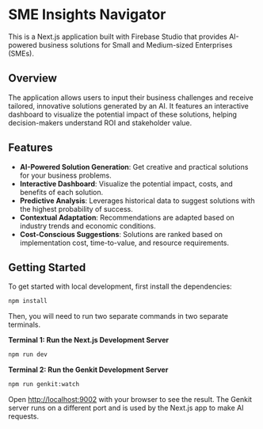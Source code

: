 # SME Insights Navigator

This is a Next.js application built with Firebase Studio that provides AI-powered business solutions for Small and Medium-sized Enterprises (SMEs).

## Overview

The application allows users to input their business challenges and receive tailored, innovative solutions generated by an AI. It features an interactive dashboard to visualize the potential impact of these solutions, helping decision-makers understand ROI and stakeholder value.

## Features

- **AI-Powered Solution Generation**: Get creative and practical solutions for your business problems.
- **Interactive Dashboard**: Visualize the potential impact, costs, and benefits of each solution.
- **Predictive Analysis**: Leverages historical data to suggest solutions with the highest probability of success.
- **Contextual Adaptation**: Recommendations are adapted based on industry trends and economic conditions.
- **Cost-Conscious Suggestions**: Solutions are ranked based on implementation cost, time-to-value, and resource requirements.

## Getting Started

To get started with local development, first install the dependencies:

```bash
npm install
```

Then, you will need to run two separate commands in two separate terminals.

**Terminal 1: Run the Next.js Development Server**
```bash
npm run dev
```

**Terminal 2: Run the Genkit Development Server**
```bash
npm run genkit:watch
```

Open [http://localhost:9002](http://localhost:9002) with your browser to see the result. The Genkit server runs on a different port and is used by the Next.js app to make AI requests.
